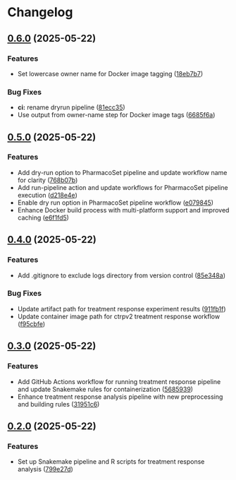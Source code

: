 # Changelog

## [0.6.0](https://github.com/BHKLAB-DataProcessing/ctrpv2-treatmentresponse-snakemake/compare/v0.5.0...v0.6.0) (2025-05-22)


### Features

* Set lowercase owner name for Docker image tagging ([18eb7b7](https://github.com/BHKLAB-DataProcessing/ctrpv2-treatmentresponse-snakemake/commit/18eb7b79a37f789bae2e90ef294ea1a50f1988ca))


### Bug Fixes

* **ci:** rename dryrun pipeline ([81ecc35](https://github.com/BHKLAB-DataProcessing/ctrpv2-treatmentresponse-snakemake/commit/81ecc353c4753b20d6e60d313ad5aa0e169c7a7f))
* Use output from owner-name step for Docker image tags ([6685f6a](https://github.com/BHKLAB-DataProcessing/ctrpv2-treatmentresponse-snakemake/commit/6685f6a1f68222de62b23b075b9f47d5d944de6a))

## [0.5.0](https://github.com/BHKLAB-DataProcessing/ctrpv2-treatmentresponse-snakemake/compare/v0.4.0...v0.5.0) (2025-05-22)


### Features

* Add dry-run option to PharmacoSet pipeline and update workflow name for clarity ([768b07b](https://github.com/BHKLAB-DataProcessing/ctrpv2-treatmentresponse-snakemake/commit/768b07b7649f5452c8ccc0ceff79c48be223a5e7))
* Add run-pipeline action and update workflows for PharmacoSet pipeline execution ([d218e4e](https://github.com/BHKLAB-DataProcessing/ctrpv2-treatmentresponse-snakemake/commit/d218e4e4ec733eec3fd18346d78a3a70697b7e68))
* Enable dry run option in PharmacoSet pipeline workflow ([e079845](https://github.com/BHKLAB-DataProcessing/ctrpv2-treatmentresponse-snakemake/commit/e0798450abb2da75defa2cb0483af8783739385a))
* Enhance Docker build process with multi-platform support and improved caching ([e6f1fd5](https://github.com/BHKLAB-DataProcessing/ctrpv2-treatmentresponse-snakemake/commit/e6f1fd5dc1a7f7af65d02831619172b829931394))

## [0.4.0](https://github.com/BHKLAB-DataProcessing/ctrpv2-treatmentresponse-snakemake/compare/v0.3.0...v0.4.0) (2025-05-22)


### Features

* Add .gitignore to exclude logs directory from version control ([85e348a](https://github.com/BHKLAB-DataProcessing/ctrpv2-treatmentresponse-snakemake/commit/85e348a1d2a86224bc1e647763f1ed64b8cc119d))


### Bug Fixes

* Update artifact path for treatment response experiment results ([911fb1f](https://github.com/BHKLAB-DataProcessing/ctrpv2-treatmentresponse-snakemake/commit/911fb1f985af1e256f1fbefef3412eb3d1f5f9e6))
* Update container image path for ctrpv2 treatment response workflow ([f95cbfe](https://github.com/BHKLAB-DataProcessing/ctrpv2-treatmentresponse-snakemake/commit/f95cbfe4cf829701604bc51caf96d14585d40163))

## [0.3.0](https://github.com/BHKLAB-DataProcessing/ctrpv2-treatmentresponse-snakemake/compare/v0.2.0...v0.3.0) (2025-05-22)


### Features

* Add GitHub Actions workflow for running treatment response pipeline and update Snakemake rules for containerization ([5685939](https://github.com/BHKLAB-DataProcessing/ctrpv2-treatmentresponse-snakemake/commit/568593995b5fa5c93371a185e1428352aceb9342))
* Enhance treatment response analysis pipeline with new preprocessing and building rules ([31951c6](https://github.com/BHKLAB-DataProcessing/ctrpv2-treatmentresponse-snakemake/commit/31951c67d9fd9893d8126a7a89cbd172772f07a4))

## [0.2.0](https://github.com/BHKLAB-DataProcessing/ctrpv2-treatmentresponse-snakemake/compare/v0.1.0...v0.2.0) (2025-05-22)


### Features

* Set up Snakemake pipeline and R scripts for treatment response analysis ([799e27d](https://github.com/BHKLAB-DataProcessing/ctrpv2-treatmentresponse-snakemake/commit/799e27d8b64f5fa7937006db76ae4829bef882be))

